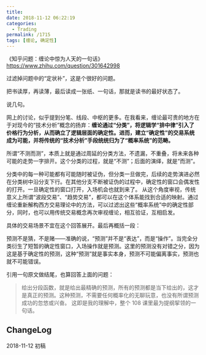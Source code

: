 ```yaml
---
title: 
date: 2018-11-12 06:22:19
categories:
  - Trading
permalink: /1715
tags: [缠论, 确定性]
---
```


《知乎问题：缠论中惊为人天的一句话》 <https://www.zhihu.com/question/301642998>

过滤掉问题中的“定状补”，这是个很好的问题。

把书读厚，再读薄，最后读成一张纸、一句话，那就是读书的最好状态了。

说几句。

网上的讨论，似乎提到分笔、线段、中枢的更多。在我看来，缠论最可贵的地方在于对现今的“技术分析”概念的扬弃：**缠论通过“分类”，将逻辑学“排中律”引入了价格行为分析，从而确立了逻辑层面的确定性。进而，建立“确定性”的交易系统成为可能，并将传统的“技术分析”手段统统归为了“概率系统”的范畴。**

所谓“不测而测”，本质上就是通过周延的分类方法，不遗漏，不重叠，将未来各种可能的走势一字排开。这个分类的过程，就是“不测”；后面的演绎，就是“而测”。

分类中的每一种可能都有可能随时被证伪，但分类一旦做完，后续的走势演进必然在分类树中沿分支下行。在其他分支不断被证伪的过程中，确定性的窗口会偶发性的打开。一旦确定性的窗口打开，入场机会也就到来了。
从这个角度审视，传统意义上所谓“波段交易”、“趋势交易”，都可以在这个体系能找到合适的映射。通过缠论重新解构西方交易理论中的方法，可以过滤出这些“概率系统”中的确定性部分，同时，也可以用传统交易概念再次审视缠论，相互验证，互相启发。

具体的交易场景不宜在这个回答展开。最后再概括一段：

预测不是猜，不是赌——准确的说，“预测”并不是“表达”，而是“操作”。当完全分类衍生了短暂的确定性窗口，入场操作就是预测。这里的预测没有对错之分，因为这是基于确定性的预测，这种“预测”就是事实本身，预测不可能偏离事实，预测也就不可能错误。

引用一句原文做结尾，也算回答上面的问题：

> 给出分段函数，就是给出最精确的预测，所有的预测都是当下给出的，这才是真正的预测。这种预测，不需要任何概率化的无聊玩意，也没有所谓预测成功的忽悠或兴奋。
> 这即是我的理解中，整个 108 课里最为提纲挈领的一句话。
## ChangeLog
2018-11-12 初稿